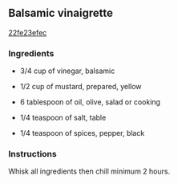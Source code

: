 ## Balsamic vinaigrette

[22fe23efec](https://cookpad.com/us/recipes/350252-balsamic-vinaigrette)

### Ingredients

 - 3/4 cup of vinegar, balsamic

 - 1/2 cup of mustard, prepared, yellow

 - 6 tablespoon of oil, olive, salad or cooking

 - 1/4 teaspoon of salt, table

 - 1/4 teaspoon of spices, pepper, black

### Instructions

Whisk all ingredients then chill minimum 2 hours.